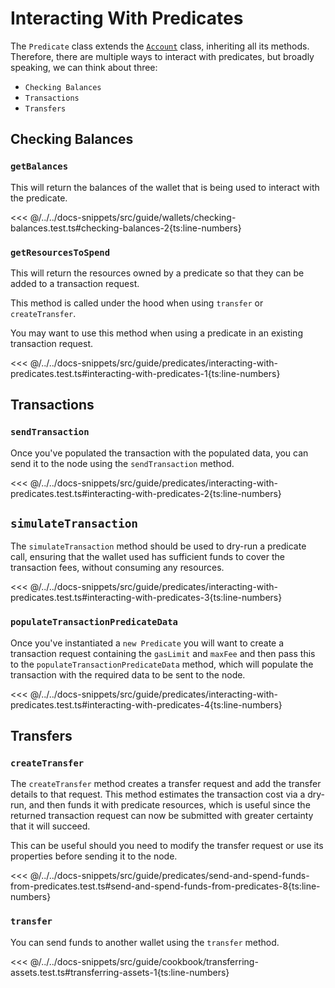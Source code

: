 # Interacting With Predicates

The `Predicate` class extends the [`Account`](https://docs.fuel.network/docs/fuels-ts/account/) class, inheriting all its methods. Therefore, there are multiple ways to interact with predicates, but broadly speaking, we can think about three:
 - `Checking Balances`
 - `Transactions`
 - `Transfers`


## Checking Balances

### `getBalances`

This will return the balances of the wallet that is being used to interact with the predicate.

<<< @/../../docs-snippets/src/guide/wallets/checking-balances.test.ts#checking-balances-2{ts:line-numbers}

### `getResourcesToSpend`

This will return the resources owned by a predicate so that they can be added to a transaction request.

This method is called under the hood when using `transfer` or `createTransfer`.

You may want to use this method when using a predicate in an existing transaction request.

<<< @/../../docs-snippets/src/guide/predicates/interacting-with-predicates.test.ts#interacting-with-predicates-1{ts:line-numbers}

## Transactions

### `sendTransaction`

Once you've populated the transaction with the populated data, you can send it to the node using the `sendTransaction` method.

<<< @/../../docs-snippets/src/guide/predicates/interacting-with-predicates.test.ts#interacting-with-predicates-2{ts:line-numbers}

## `simulateTransaction`

The `simulateTransaction` method should be used to dry-run a predicate call, ensuring that the wallet used has sufficient funds to cover the transaction fees, without consuming any resources.

<<< @/../../docs-snippets/src/guide/predicates/interacting-with-predicates.test.ts#interacting-with-predicates-3{ts:line-numbers}

### `populateTransactionPredicateData`

Once you've instantiated a `new Predicate` you will want to create a transaction request containing the `gasLimit` and `maxFee` and then pass this to the `populateTransactionPredicateData` method, which will populate the transaction with the required data to be sent to the node.

<<< @/../../docs-snippets/src/guide/predicates/interacting-with-predicates.test.ts#interacting-with-predicates-4{ts:line-numbers}

## Transfers

### `createTransfer`

The `createTransfer` method creates a transfer request and add the transfer details to that request. This method estimates the transaction cost via a dry-run, and then funds it with predicate resources, which is useful since the returned transaction request can now be submitted with greater certainty that it will succeed.

 This can be useful should you need to modify the transfer request or use its properties before sending it to the node.

<<< @/../../docs-snippets/src/guide/predicates/send-and-spend-funds-from-predicates.test.ts#send-and-spend-funds-from-predicates-8{ts:line-numbers}

### `transfer`

You can send funds to another wallet using the `transfer` method.

<<< @/../../docs-snippets/src/guide/cookbook/transferring-assets.test.ts#transferring-assets-1{ts:line-numbers}
